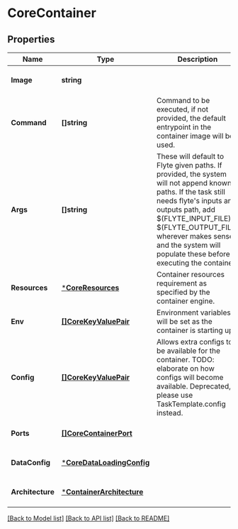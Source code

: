 # CoreContainer

## Properties
Name | Type | Description | Notes
------------ | ------------- | ------------- | -------------
**Image** | **string** |  | [optional] [default to null]
**Command** | **[]string** | Command to be executed, if not provided, the default entrypoint in the container image will be used. | [optional] [default to null]
**Args** | **[]string** | These will default to Flyte given paths. If provided, the system will not append known paths. If the task still needs flyte&#39;s inputs and outputs path, add $(FLYTE_INPUT_FILE), $(FLYTE_OUTPUT_FILE) wherever makes sense and the system will populate these before executing the container. | [optional] [default to null]
**Resources** | [***CoreResources**](coreResources.md) | Container resources requirement as specified by the container engine. | [optional] [default to null]
**Env** | [**[]CoreKeyValuePair**](coreKeyValuePair.md) | Environment variables will be set as the container is starting up. | [optional] [default to null]
**Config** | [**[]CoreKeyValuePair**](coreKeyValuePair.md) | Allows extra configs to be available for the container. TODO: elaborate on how configs will become available. Deprecated, please use TaskTemplate.config instead. | [optional] [default to null]
**Ports** | [**[]CoreContainerPort**](coreContainerPort.md) |  | [optional] [default to null]
**DataConfig** | [***CoreDataLoadingConfig**](coreDataLoadingConfig.md) |  | [optional] [default to null]
**Architecture** | [***ContainerArchitecture**](ContainerArchitecture.md) |  | [optional] [default to null]

[[Back to Model list]](../README.md#documentation-for-models) [[Back to API list]](../README.md#documentation-for-api-endpoints) [[Back to README]](../README.md)


